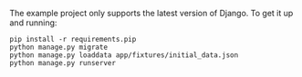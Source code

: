 The example project only supports the latest version of Django. To get it up and running:

```shell
pip install -r requirements.pip
python manage.py migrate
python manage.py loaddata app/fixtures/initial_data.json
python manage.py runserver
```
